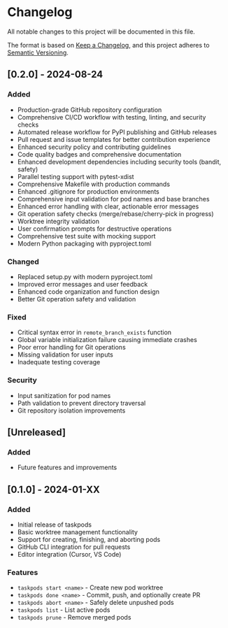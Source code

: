 # Changelog

All notable changes to this project will be documented in this file.

The format is based on [Keep a Changelog](https://keepachangelog.com/en/1.0.0/),
and this project adheres to [Semantic Versioning](https://semver.org/spec/v2.0.0.html).

## [0.2.0] - 2024-08-24

### Added

- Production-grade GitHub repository configuration
- Comprehensive CI/CD workflow with testing, linting, and security checks
- Automated release workflow for PyPI publishing and GitHub releases
- Pull request and issue templates for better contribution experience
- Enhanced security policy and contributing guidelines
- Code quality badges and comprehensive documentation
- Enhanced development dependencies including security tools (bandit, safety)
- Parallel testing support with pytest-xdist
- Comprehensive Makefile with production commands
- Enhanced .gitignore for production environments
- Comprehensive input validation for pod names and base branches
- Enhanced error handling with clear, actionable error messages
- Git operation safety checks (merge/rebase/cherry-pick in progress)
- Worktree integrity validation
- User confirmation prompts for destructive operations
- Comprehensive test suite with mocking support
- Modern Python packaging with pyproject.toml

### Changed

- Replaced setup.py with modern pyproject.toml
- Improved error messages and user feedback
- Enhanced code organization and function design
- Better Git operation safety and validation

### Fixed

- Critical syntax error in `remote_branch_exists` function
- Global variable initialization failure causing immediate crashes
- Poor error handling for Git operations
- Missing validation for user inputs
- Inadequate testing coverage

### Security

- Input sanitization for pod names
- Path validation to prevent directory traversal
- Git repository isolation improvements

## [Unreleased]

### Added

- Future features and improvements

## [0.1.0] - 2024-01-XX

### Added

- Initial release of taskpods
- Basic worktree management functionality
- Support for creating, finishing, and aborting pods
- GitHub CLI integration for pull requests
- Editor integration (Cursor, VS Code)

### Features

- `taskpods start <name>` - Create new pod worktree
- `taskpods done <name>` - Commit, push, and optionally create PR
- `taskpods abort <name>` - Safely delete unpushed pods
- `taskpods list` - List active pods
- `taskpods prune` - Remove merged pods
